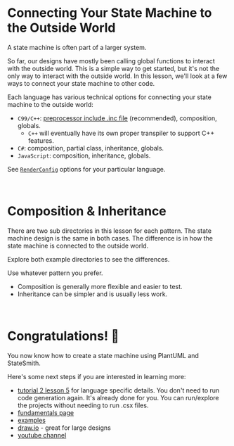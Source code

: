# Connecting Your State Machine to the Outside World
A state machine is often part of a larger system.

So far, our designs have mostly been calling global functions to interact with the outside world. This is a simple way to get started, but it's not the only way to interact with the outside world. In this lesson, we'll look at a few ways to connect your state machine to other code.

Each language has various technical options for connecting your state machine to the outside world:
* `C99/C++`: [preprocessor include .inc file](https://github.com/StateSmith/StateSmith-examples/tree/main/c-include-sm-basic-2-plantuml-tutorial) (recommended), composition, globals.
    * `C++` will eventually have its own proper transpiler to support C++ features.
* `C#`: composition, partial class, inheritance, globals.
* `JavaScript`: composition, inheritance, globals.

See [`RenderConfig`](https://github.com/StateSmith/StateSmith/blob/main/docs/settings.md) options for your particular language.

<br>

# Composition & Inheritance
There are two sub directories in this lesson for each pattern. The state machine design is the same in both cases. The difference is in how the state machine is connected to the outside world.

Explore both example directories to see the differences.

Use whatever pattern you prefer.
* Composition is generally more flexible and easier to test.
* Inheritance can be simpler and is usually less work.

<br>

# Congratulations! 🎉
You now know how to create a state machine using PlantUML and StateSmith.

Here's some next steps if you are interested in learning more:
* [tutorial 2 lesson 5](https://github.com/StateSmith/tutorial-2/tree/main/lesson-5) for language specific details. You don't need to run code generation again. It's already done for you. You can run/explore the projects without needing to run .csx files.
* [fundamentals page](https://statesmith.github.io/fundamentals-1/)
* [examples](https://github.com/StateSmith/StateSmith-examples/blob/main/README.md)
* [draw.io](https://github.com/StateSmith/StateSmith/wiki/draw.io) - great for large designs
* [youtube channel](https://www.youtube.com/@statesmith)

